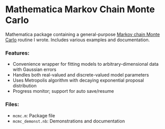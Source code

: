 Mathematica Markov Chain Monte Carlo
====================================
Mathematica package containing a general-purpose [Markov chain Monte Carlo](http://en.wikipedia.org/wiki/Markov_chain_Monte_Carlo) routine I wrote. Includes various examples and documentation.

### Features:

 * Convenience wrapper for fitting models to arbitrary-dimensional data with Gaussian errors
 * Handles both real-valued and discrete-valued model parameters
 * Uses Metropolis algorithm with decaying exponential proposal distribution
 * Progress monitor; support for auto save/resume


### Files:

 * `mcmc.m`: Package file
 * `mcmc_demonst.nb`: Demonstrations and documentation
